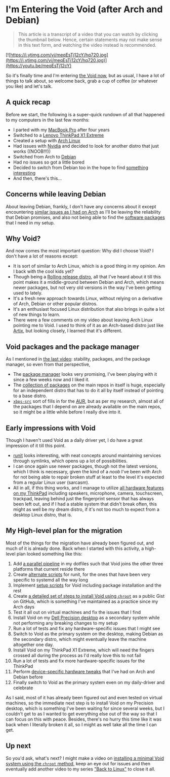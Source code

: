 # I'm Entering the Void (after Arch and Debian)

> This article is a transcript of a video that you can watch by clicking the thumbnail below. Hence, certain statements may not make sense in this text form, and watching the video instead is recommended.

[![https://i.ytimg.com/vi/meqEsTj12cY/hq720.jpg](https://i.ytimg.com/vi/meqEsTj12cY/hq720.jpg)](https://youtu.be/meqEsTj12cY)

So it's finally time and I'm entering [the Void now](https://voidlinux.org), but as usual, I have a lot of things to talk about, so welcome back, grab a cup of coffee (or whatever you like) and let's talk.

## A quick recap

Before we start, the following is a super-quick rundown of all that happened to my computers in the last few months:

- I parted with my [MacBook Pro](https://support.apple.com/kb/SP747?locale=en_US) after four years
- Switched to a [Lenovo ThinkPad X1 Extreme](https://www.lenovo.com/us/en/p/20tk001fus)
- Created a setup with [Arch Linux](https://archlinux.org)
- Had issues with [Nvidia](https://www.nvidia.com) and decided to look for another distro that just works ((NOOB!!!))
- Switched from Arch to [Debian](https://www.debian.org)
- Had no issues so got a little bored
- Decided to switch from Debian too in the hope to find [something interesting](https://www.reddit.com/r/linuxmasterrace/comments/ngahkg/linux_periodic_table)
- And then, there's this...

## Concerns while leaving Debian

About leaving Debian, frankly, I don't have any concerns about it except encountering [similar issues as I had on Arch](https://www.youtube.com/watch?v=Vjue3qFEFrg) as I'll be leaving the reliability that Debian promises, and also not being able to find the [software packages](https://github.com/myTerminal/dotfiles/blob/master/.setup/linux/debian/install-packages) that I need in my setup.

## Why Void?

And now comes the most important question: Why did I choose Void? I don't have a lot of reasons except:

- It is sort of similar to Arch Linux, which is a good thing in my opinion. Am I back with the cool kids yet?
- Though being a [Rolling release distro](https://itsfoss.com/rolling-release), all that I've heard about it till this point makes it a middle-ground between Debian and Arch, which means newer packages, but not very old versions in the way I've been getting used to lately.
- It's a fresh new approach towards Linux, without relying on a derivative of Arch, Debian or other popular distros.
- It's an enthusiast focused Linux distribution that also brings in quite a lot of new things to learn.
- There were a few comments on my video about leaving Arch Linux pointing me to Void. I used to think of it as an Arch-based distro just like [Artix](https://artixlinux.org), but looking closely, I learned that it's different.

## Void packages and the package manager

As I mentioned in [the last video](https://www.youtube.com/watch?v=Kj4Y-62HW4s): stability, packages, and the package manager, so even from that perspective,

- The [package manager](https://docs.voidlinux.org/xbps/index.html) looks very promising, I've been playing with it since a few weeks now and I liked it.
- The [collection of packages](https://voidlinux.org/packages) on the main repos in itself is huge, especially for an independent distro that has to do it all by itself instead of pointing to a base distro.
- [`xbps-src`](https://github.com/void-linux/void-packages/blob/master/xbps-src) sort of fills in for the [AUR](https://aur.archlinux.org), but as per my research, almost all of the packages that I depend on are already available on the main repos, so it might be a little while before I really dive into it.

## Early impressions with Void

Though I haven't used Void as a daily driver yet, I do have a great impression of it till this point.

- [runit](http://smarden.org/runit) looks interesting, with neat concepts around maintaining services through symlinks, which opens up a lot of possibilities.
- I can once again use newer packages, though not the latest versions, which I think is necessary, given the kind of a *noob* I've been with Arch for not being able to repair broken stuff at least to the level it's expected from a regular Linux user (sarcasm).
- All in all, if this thing works, and I manage to utilize [all hardware features on my ThinkPad](https://wiki.archlinux.org/title/Lenovo_ThinkPad_X1_Extreme) including speakers, microphone, camera, touchscreen, trackpad, leaving behind just the fingerprint sensor that has always been left out, and if I had a stable system that didn't break often, this might as well be my dream distro, if it's not too much to expect from a desktop Linux distro, that is.

## My High-level plan for the migration

Most of the things for the migration have already been figured out, and much of it is already done. Back when I started with this activity, a high-level plan looked something like this:

1. Add [a parallel pipeline](https://github.com/myTerminal/dotfiles/tree/master/.setup/linux/void) in my dotfiles such that Void joins the other three platforms that current reside there
2. Create [alternate scripts](https://github.com/myTerminal/dotfiles/blob/master/.scripts/linux/mt-power-mode) for runit, for the ones that have been very specific to systemd all the way long
3. Implement [setup scripts](https://github.com/myTerminal/dotfiles/blob/master/.setup/linux/void/run) for Void including package installation and the rest
4. Create [a detailed set of steps to install Void using `chroot`](https://gist.github.com/myTerminal/82de59c83b2057868260d7185013e6d1) as a public Gist on GitHub, which is something I've maintained as a practice since my Arch days
5. Test it all out on virtual machines and fix the issues that I find
6. Install Void on my [Dell Precision desktop](https://www.ebay.com/itm/382071287250) as a secondary system while not performing any breaking changes to my setup
7. Run a lot of tests and fix any hardware-specific issues that I might see
8. Switch to Void as the primary system on the desktop, making Debian as the secondary distro, which might eventually leave the machine altogether one day.
9. Install Void on my ThinkPad X1 Extreme, which will need the fingers crossed all during the process as I'd really love this to not fail
10. Run a lot of tests and fix more hardware-specific issues for the ThinkPad
11. Perform [device-specific hardware tweaks](https://github.com/myTerminal/dotfiles/blob/master/.setup/linux/void/other/excelsior) that I've had on Arch and Debian before
12. Finally switch to Void as the primary system even on my daily-driver and celebrate

As I said, most of it has already been figured out and even tested on virtual machines, so the immediate next step is to install Void on my Precision desktop, which is something I've been waiting for since several weeks, but I couldn't get to as I wanted to get everything else out of the way so that I can focus on this with peace. Besides, there's no hurry this time like it was back when I literally broken it all, so I might as well take all the time I can get.

## Up next

So you'd ask, what's next? I might make a video on [installing a minimal Void system using the `chroot` method](https://docs.voidlinux.org/installation/guides/chroot.html), keep an eye out for issues and then eventually add another video to my series ["Back to Linux"](https://www.youtube.com/playlist?list=PLe6BbPAW-Wxgz5Jly855Aw3qWRiWqTXHO) to close it all.
